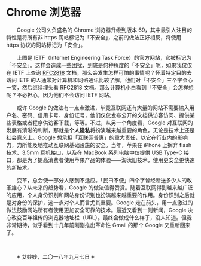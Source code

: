 # Chrome 浏览器

&emsp;&emsp;Google 公司久负盛名的 Chrome 浏览器升级到版本 69，其中最引人注目的特性是将所有非 https 网站标记为「不安全」，之前的做法正好相反，将使用 https 协议的网站标记为「安全」。

&emsp;&emsp;上图是 IETF（Internet Engineering Task Force）的官方网站，它被标记为「不安全」。这样会造成一些困扰，到底是何种程度的「不安全」呢，如果我仅仅在 IETF 上查询 [RFC2818](http://www.ietf.org/rfc/rfc2818.txt) 文档，那么会发生怎样可怕的事情呢？怀着特定目的去访问 IETF 的人通常对计算机和网络通讯比较了解，他们对「不安全」三个字会心一笑，然后继续埋头看 RFC2818 文档。那么计算机小白看到「不安全」会怎样想呢？不必担心，因为他们不会访问 IETF 网站。

&emsp;&emsp;或许 Google 的做法有一点点激进，毕竟互联网还有大量的网站不需要输入用户名、密码、信用卡号、身份证号，他们仅仅发布公开的文档供访客访问、提供某些表格或者程序供访客下载，等等。不过，从另一个角度看，Google 对互联网的发展有清晰的判断，那就是**个人隐私**将扮演越来越重要的角色，无论是技术上还是社会意义上。Google 想承担「互联网普惠」的重大责任，以它在行业内的影响力，力所能及地推动互联网基础设施的安全。当年，苹果在 iPhone 上摒弃 flash 技术、3.5mm 耳机接口，以及在 MacBook 系列电脑中仅提供 USB Type-C 接口，都是为了提高消费者使用苹果产品的体验——淘汰旧技术，使用更安全更快速的新技术。

&emsp;&emsp;变革，总会使一部分人感到不适应。「民曰不便」四个字曾经断送多少人的改革雄心？从未来的趋势看，Google 的做法值得赞赏。随着互联网得到越来越广泛的应用，个人身份识别和网站身份识别也扮演越来越重要的作用。身份识别之后就是对身份的保护，这一点对个人而言尤其重要。Google 走在前头，用一点激进的做法鼓励网站所有者使用更加安全可靠的技术。最近又看到一则新闻，Google 决心改变百年祖传的浏览器地址栏（URL）。最终会做成什么样子，没人知道。但我非常期待，似乎看到十几年前刚刚推出革命性 Gmail 的那个 Google 又重新回来了。

&emsp;&emsp;

&emsp;&emsp;※ 艾妙妙，二〇一八年九月七日 ※